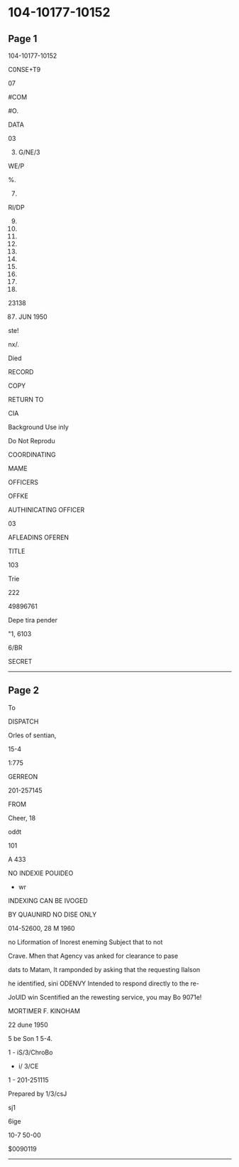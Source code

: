 # 104-10177-10152

## Page 1

104-10177-10152

C0NSE+T9

07

#COM

#O.

DATA

03

3. G/NE/3

WE/P

%.

7.

RI/DP

9.

10.

11.

12.

13.

14.

15.

16.

17.

18.

23138

87. JUN 1950

ste!

nx/.

Died

RECORD

COPY

RETURN TO

CIA

Background Use inly

Do Not Reprodu

COORDINATING

MAME

OFFICERS

OFFKE

AUTHINICATING OFFICER

03

AFLEADINS OFEREN

TITLE

103

Trie

222

49896761

Depe tira pender

"1, 6103

6/BR

SECRET

---

## Page 2

To

DISPATCH

Orles of sentian,

15-4

1:775

GERREON

201-257145

FROM

Cheer, 18

odớt

101

A 433

NO INDEXIE POUIDEO

+ wr

INDEXING CAN BE IVOGED

BY QUAUNIRD NO DISE ONLY

014-52600, 28 M 1960

no Liformation of Inorest eneming Subject that to not

Crave. Mhen that Agency vas anked for clearance to pase

dats to Matam, It ramponded by asking that the requesting Ilalson

he identified, sini ODENVY Intended to respond directly to the re-

JoUlD win Scentified an the rewesting service, you may Bo 9071e!

MORTIMER F. KINOHAM

22 dune 1950

5 be Son 1 5-4.

1 - iS/3/ChroBo

- i/ 3/CE

1 - 201-251115

Prepared by 1/3/csJ

sj1

6ige

10-7 50-00

$0090119

---

